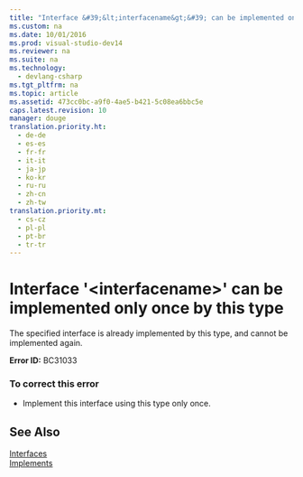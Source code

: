 ```yaml
---
title: "Interface &#39;&lt;interfacename&gt;&#39; can be implemented only once by this type"
ms.custom: na
ms.date: 10/01/2016
ms.prod: visual-studio-dev14
ms.reviewer: na
ms.suite: na
ms.technology: 
  - devlang-csharp
ms.tgt_pltfrm: na
ms.topic: article
ms.assetid: 473cc0bc-a9f0-4ae5-b421-5c08ea6bbc5e
caps.latest.revision: 10
manager: douge
translation.priority.ht: 
  - de-de
  - es-es
  - fr-fr
  - it-it
  - ja-jp
  - ko-kr
  - ru-ru
  - zh-cn
  - zh-tw
translation.priority.mt: 
  - cs-cz
  - pl-pl
  - pt-br
  - tr-tr
---
```

# Interface &#39;&lt;interfacename&gt;&#39; can be implemented only once by this type
The specified interface is already implemented by this type, and cannot be implemented again.  
  
 **Error ID:** BC31033  
  
### To correct this error  
  
-   Implement this interface using this type only once.  
  
## See Also  
 [Interfaces](../Topic/Interfaces%20\(Visual%20Basic\).md)   
 [Implements](../Topic/Implements%20Clause%20\(Visual%20Basic\).md)